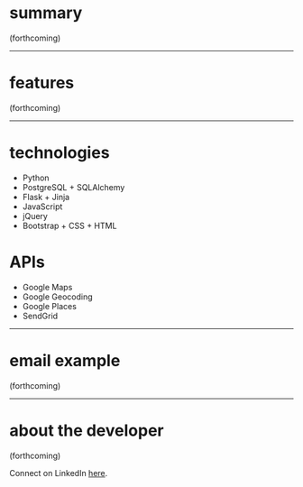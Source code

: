 # summary

(forthcoming)
***

# features

(forthcoming)
***

# technologies

* Python
* PostgreSQL + SQLAlchemy
* Flask + Jinja
* JavaScript
* jQuery
* Bootstrap + CSS + HTML

# APIs

* Google Maps
* Google Geocoding
* Google Places
* SendGrid
***

# email example

(forthcoming)

***

# about the developer

(forthcoming)

Connect on LinkedIn [here](https://www.linkedin.com/in/formanerin/).
